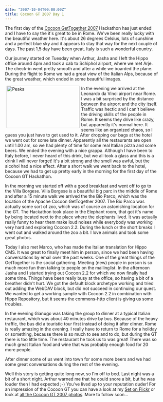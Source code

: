 ```yaml
---
date: "2007-10-04T00:00:00Z"
title: Cocoon GT 2007 Day 1
---
```


The first day of the <a href="http://www.cocoongt.org" target="_blank">Cocoon GetTogether 2007</a> Hackathon has just ended and I have to say the it's great to be in Rome. We've been really lucky with the beautiful weather here. It's about 26 degrees Celsius, lots of sunshine and a perfect blue sky and it appears to stay that way for the next couple of days. The past 1,5 day have been great. Italy is such a wonderful country.

Our journey started on Tuesday when Arthur, Jasha and I left the Hippo office around 4pm and took a cab to Schiphol airport, where we met Arje. The check-in went pretty smooth and after a while we boarded the plane. During the flight to Rome we had a great view of the Italian Alps, because of the great weather, which ended in some beautiful images.

<a href="http://www.flickr.com/photos/reijnj/1476265814/" title="Photo Sharing"><img src="http://farm2.static.flickr.com/1252/1476265814_15cc3fe989_m.jpg" width="240" height="139" alt="Peaks" align="left" hspace="5"/></a>

In the evening we arrived at the Leonardo da Vinci airport near Rome. I was a bit surprised by the distance between the airport and the city itself. Traffic was hectic and I can't believe the driving skills of the people in Rome. It seems they drive like crazy, but apparently it's normal here. It seems like an organized chaos, so I guess you just have to get used to it. After dropping our bags at the hotel we went out for some late dinner. Apparently all the restaurants are open until 1.00 am, so we had plenty of time for some real Italian pizza and some beers. We ended the evening with a nice grappa. Although I have been to Italy before, I never heard of this drink, but we all took a glass and this is a drink I will never forget! It's a bit strong and the smell was awful, but the alcohol had a nice effect. After a short walk we went back to the hotel, because we had to get up pretty early in the morning for the first day of the Cocoon GT Hackathon.

In the morning we started off with a good breakfast and went off to go to the Villa Borgese. Villa Borgese is a beautiful big parc in the middle of Rome and after a 15 minute walk we arrived the the Bio Parco, which was the location of the Apache Cocoon GetTogether 2007. The Bio Parco was actually some sort of zoo, which was of course an astonishing location for the GT. The Hackathon took place in the Elephant room, that got it's name by being located next to the place where the elephants lived. It was actually really funny to hear them make loud noises while everybody was working very hard and exploring Cocoon 2.2. During the lunch or the short breaks I went out and walked around the zoo a bit. I love animals and took some great photos.

Today I also met Marco, who has made the Italian translation for Hippo CMS. It was great to finally meet him in person, since we had been having conversations by email over the past weeks. One of the great things of the GetTogether is the social gathering. Meeting (new) people in person is so much more fun then talking to people on the mailinglist. In the afternoon Jasha and I started trying out Cocoon 2.2 for which we now finally had some time. Things have been really busy at the office, so having a bit of a breather didn't hurt. We got the default block archetype working and tried out adding the WebDAV block, but did not succeed in continuing our quest. We wanted to get a working sample with Cocoon 2.2 in combination with Hippo Repository, but it seems the commons-http client is giving us some troubles.

In the evening Gianugo was taking the group to dinner at a typical Italian restaurant, which was about 40 minutes drive by bus. Because of the heavy traffic, the bus did a touristic tour first instead of doing it after dinner. Rome is really amazing in the evening. I really have to return to Rome for a holiday or something, because there is so much to see and to do, but during the GT there is too little time. The restaurant he took us to was great! There was so much great Italian food and wine that was probably enough food for 20 more people.

After dinner some of us went into town for some more beers and we had some great conversations during the rest of the evening.

Well this story is getting quite long now, so I'm off to bed. Last night was a bit of a short night. Arthur warned me that he could snore a bit, but he was louder then I had expected ;-) You've lived up to your reputation duder! For an impression of the Cocoon GT you can have a look at my <a href="http://www.flickr.com/photos/reijnj/sets/72157602242460838/" target="_blank">Set on Flickr</a> or look at <a href="http://www.flickr.com/search/?w=all&q=cocoongt2007&m=text" target="_blank">all the Cocoon GT 2007 photos</a>. More to follow soon...
